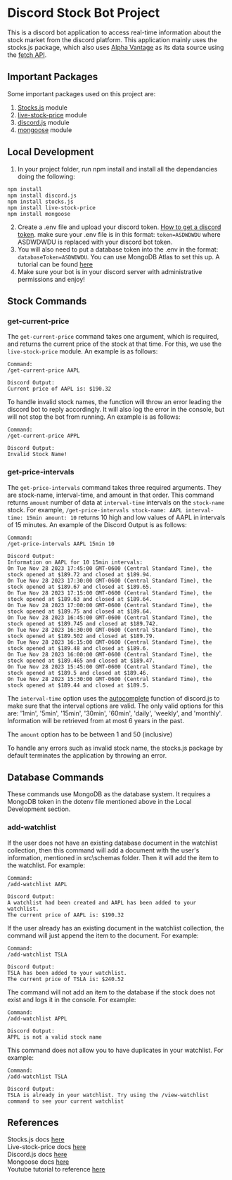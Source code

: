 # Discord Stock Bot Project

This is a discord bot application to access real-time information about the stock market from the discord platform. This application mainly uses the stocks.js package, which also uses [Alpha Vantage](https://www.alphavantage.co/) as its data source using the [fetch API](https://developer.mozilla.org/en-US/docs/Web/API/Fetch_API).

## Important Packages

Some important packages used on this project are:

1. [Stocks.js](https://github.com/wagenaartje/stocks.js) module
2. [live-stock-price](https://github.com/tpatel29/live-stock-price) module
3. [discord.js](https://discord.js.org/) module
4. [mongoose](https://mongoosejs.com/docs/guide.html) module

## Local Development

1. In your project folder, run npm install and install all the dependancies doing the following:

```
npm install
npm install discord.js
npm install stocks.js
npm install live-stock-price
npm install mongoose
```

2. Create a .env file and upload your discord token. [How to get a discord token](https://discord.com/developers/docs/getting-started).
   make sure your .env file is in this format:
   `token=ASDWDWDU`
   where ASDWDWDU is replaced with your discord bot token.
3. You will also need to put a database token into the .env in the format: `databaseToken=ASDWDWDU`. You can use MongoDB Atlas to set this up. A tutorial can be found [here](https://www.youtube.com/watch?v=Ina9qiiujCQ)
4. Make sure your bot is in your discord server with administrative permissions and enjoy!

## Stock Commands

### get-current-price

The `get-current-price` command takes one argument, which is required, and returns the current price of the stock at that time. For this, we use the `live-stock-price` module. An example is as follows:

```
Command:
/get-current-price AAPL

Discord Output:
Current price of AAPL is: $190.32
```

To handle invalid stock names, the function will throw an error leading the discord bot to reply accordingly. It will also log the error in the console, but will not stop the bot from running. An example is as follows:

```
Command:
/get-current-price APPL

Discord Output:
Invalid Stock Name!
```

### get-price-intervals

The `get-price-intervals` command takes three required arguments. They are stock-name, interval-time, and amount in that order. This command returns `amount` number of data at `interval-time` intervals on the `stock-name` stock. For example, `/get-price-intervals stock-name: AAPL interval-time: 15min amount: 10` returns 10 high and low values of AAPL in intervals of 15 minutes. An example of the Discord Output is as follows:

```
Command:
/get-price-intervals AAPL 15min 10

Discord Output:
Information on AAPL for 10 15min intervals:
On Tue Nov 28 2023 17:45:00 GMT-0600 (Central Standard Time), the stock opened at $189.72 and closed at $189.94.
On Tue Nov 28 2023 17:30:00 GMT-0600 (Central Standard Time), the stock opened at $189.67 and closed at $189.65.
On Tue Nov 28 2023 17:15:00 GMT-0600 (Central Standard Time), the stock opened at $189.63 and closed at $189.64.
On Tue Nov 28 2023 17:00:00 GMT-0600 (Central Standard Time), the stock opened at $189.75 and closed at $189.64.
On Tue Nov 28 2023 16:45:00 GMT-0600 (Central Standard Time), the stock opened at $189.745 and closed at $189.742.
On Tue Nov 28 2023 16:30:00 GMT-0600 (Central Standard Time), the stock opened at $189.502 and closed at $189.79.
On Tue Nov 28 2023 16:15:00 GMT-0600 (Central Standard Time), the stock opened at $189.48 and closed at $189.6.
On Tue Nov 28 2023 16:00:00 GMT-0600 (Central Standard Time), the stock opened at $189.465 and closed at $189.47.
On Tue Nov 28 2023 15:45:00 GMT-0600 (Central Standard Time), the stock opened at $189.5 and closed at $189.46.
On Tue Nov 28 2023 15:30:00 GMT-0600 (Central Standard Time), the stock opened at $189.44 and closed at $189.5.
```

The `interval-time` option uses the [autocomplete](https://discordjs.guide/slash-commands/autocomplete.html#enabling-autocomplete) function of discord.js to make sure that the interval options are valid. The only valid options for this are: '1min', '5min', '15min', '30min', '60min', 'daily', 'weekly', and 'monthly'. Information will be retrieved from at most 6 years in the past.

The `amount` option has to be between 1 and 50 (inclusive)

To handle any errors such as invalid stock name, the stocks.js package by default terminates the application by throwing an error.

## Database Commands

These commands use MongoDB as the database system. It requires a MongoDB token in the dotenv file mentioned above in the Local Development section.

### add-watchlist

If the user does not have an existing database document in the watchlist collection, then this command will add a document with the user's information, mentioned in src\schemas folder. Then it will add the item to the watchlist. For example:

```
Command:
/add-watchlist AAPL

Discord Output:
A watchlist had been created and AAPL has been added to your watchlist.
The current price of AAPL is: $190.32
```

If the user already has an existing document in the watchlist collection, the command will just append the item to the document. For example:

```
Command:
/add-watchlist TSLA

Discord Output:
TSLA has been added to your watchlist.
The current price of TSLA is: $240.52
```

The command will not add an item to the database if the stock does not exist and logs it in the console. For example:

```
Command:
/add-watchlist APPL

Discord Output:
APPL is not a valid stock name
```

This command does not allow you to have duplicates in your watchlist. For example:

```
Command:
/add-watchlist TSLA

Discord Output:
TSLA is already in your watchlist. Try using the /view-watchlist command to see your current watchlist
```

## References

Stocks.js docs [here](https://github.com/wagenaartje/stocks.js)
<br />
Live-stock-price docs [here](https://github.com/tpatel29/live-stock-price)
<br />
Discord.js docs [here](https://discord.js.org/)
<br />
Mongoose docs [here](https://mongoosejs.com/docs/guide.html)
<br />
Youtube tutorial to reference [here](https://youtu.be/6IgOXmQMT68?si=fTAhcGinI7Nxdptj)
